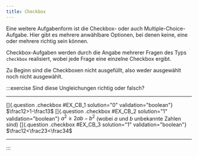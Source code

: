 ```yaml
---
title: Checkbox
---
```


Eine weitere Aufgabenform ist die Checkbox- oder auch Multiple-Choice-Aufgabe.
Hier gibt es mehrere anwählbare Optionen, bei denen keine, eine oder mehrere
richtig sein können.

Checkbox-Aufgaben werden durch die Angabe mehrerer Fragen des Typs `checkbox`
realisiert, wobei jede Frage eine einzelne Checkbox ergibt.

Zu Beginn sind die Checkboxen nicht ausgefüllt, also weder ausgewählt noch
nicht ausgewählt.

:::exercise
Sind diese Ungleichungen richtig oder falsch?

------------------------------------------------------------------ ---------------------------------------------------------------
[]{.question .checkbox #EX_CB_1 solution="0" validation="boolean"} $\frac12>1-\frac13$
[]{.question .checkbox #EX_CB_2 solution="1" validation="boolean"} $a^2\geq 2a b-b^2$ (wobei $a$ und $b$ unbekannte Zahlen sind)
[]{.question .checkbox #EX_CB_3 solution="1" validation="boolean"} $\frac12<\frac23<\frac34$
------------------------------------------------------------------ ---------------------------------------------------------------
:::
